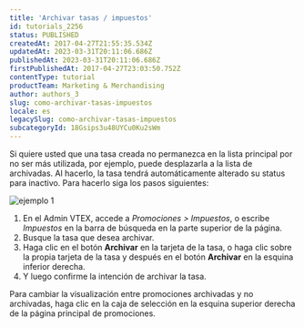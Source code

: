 ```yaml
---
title: 'Archivar tasas / impuestos'
id: tutorials_2256
status: PUBLISHED
createdAt: 2017-04-27T21:55:35.534Z
updatedAt: 2023-03-31T20:11:06.686Z
publishedAt: 2023-03-31T20:11:06.686Z
firstPublishedAt: 2017-04-27T23:03:50.752Z
contentType: tutorial
productTeam: Marketing & Merchandising
author: authors_3
slug: como-archivar-tasas-impuestos
locale: es
legacySlug: como-archivar-tasas-impuestos
subcategoryId: 18Gsips3u48UYCu0Ku2sWm
---
```


Si quiere usted que una tasa creada no permanezca en la lista principal por no ser más utilizada, por ejemplo, puede desplazarla a la lista de archivadas. Al hacerlo, la tasa tendrá automáticamente alterado su status para inactivo. Para hacerlo siga los pasos siguientes:

![ejemplo 1](//images.ctfassets.net/alneenqid6w5/58rtXjsuvCsCyoyCUmUk4w/4a8253c930bdb09e01886162148e5cf7/ejemplo_1.png)

1. En el Admin VTEX, accede a *Promociones > Impuestos*, o escribe *Impuestos* en la barra de búsqueda en la parte superior de la página.
2. Busque la tasa que desea archivar.
3. Haga clic en el botón **Archivar** en la tarjeta de la tasa, o haga clic sobre la propia tarjeta de la tasa y después en el botón **Archivar** en la esquina inferior derecha.
4. Y luego confirme la intención de archivar la tasa.

Para cambiar la visualización entre promociones archivadas y no archivadas, haga clic en la caja de selección en la esquina superior derecha de la página principal de promociones.
